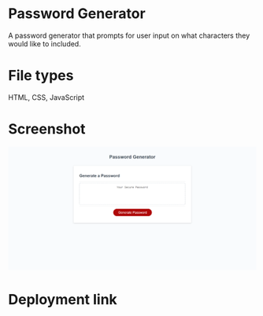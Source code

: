 # Password Generator 
A password generator that prompts for user input on what characters they would like to included. 

# File types
HTML, CSS, JavaScript

# Screenshot
![image](./assets/screenshot.png)

# Deployment link
